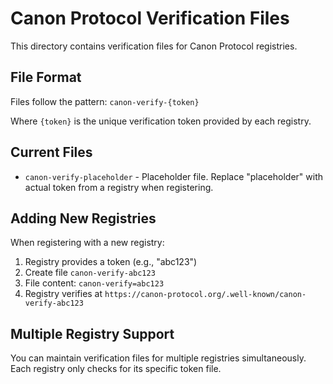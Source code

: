 # Canon Protocol Verification Files

This directory contains verification files for Canon Protocol registries.

## File Format

Files follow the pattern: `canon-verify-{token}`

Where `{token}` is the unique verification token provided by each registry.

## Current Files

- `canon-verify-placeholder` - Placeholder file. Replace "placeholder" with actual token from a registry when registering.

## Adding New Registries

When registering with a new registry:
1. Registry provides a token (e.g., "abc123")
2. Create file `canon-verify-abc123` 
3. File content: `canon-verify=abc123`
4. Registry verifies at `https://canon-protocol.org/.well-known/canon-verify-abc123`

## Multiple Registry Support

You can maintain verification files for multiple registries simultaneously. Each registry only checks for its specific token file.